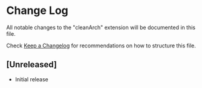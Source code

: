 # Change Log

All notable changes to the "cleanArch" extension will be documented in this file.

Check [Keep a Changelog](http://keepachangelog.com/) for recommendations on how to structure this file.

## [Unreleased]

- Initial release